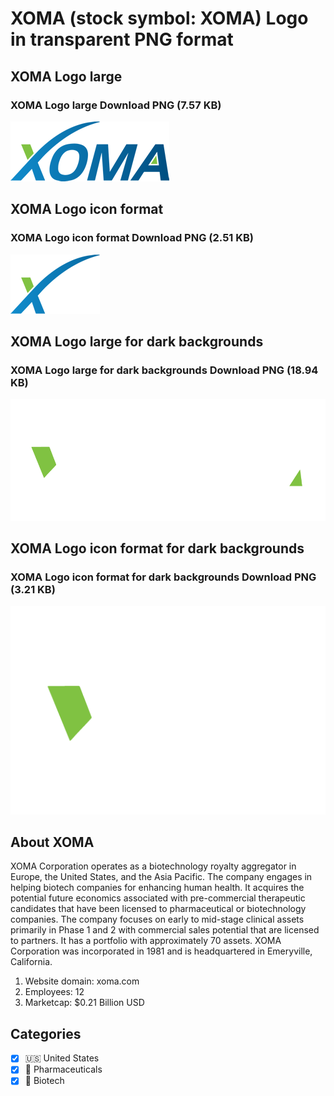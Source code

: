 # XOMA (stock symbol: XOMA) Logo in transparent PNG format

## XOMA Logo large

### XOMA Logo large Download PNG (7.57 KB)

![XOMA Logo large Download PNG (7.57 KB)](/img/orig/XOMA_BIG-01d42736.png)

## XOMA Logo icon format

### XOMA Logo icon format Download PNG (2.51 KB)

![XOMA Logo icon format Download PNG (2.51 KB)](/img/orig/XOMA-91104b43.png)

## XOMA Logo large for dark backgrounds

### XOMA Logo large for dark backgrounds Download PNG (18.94 KB)

![XOMA Logo large for dark backgrounds Download PNG (18.94 KB)](/img/orig/XOMA_BIG.D-daaade16.png)

## XOMA Logo icon format for dark backgrounds

### XOMA Logo icon format for dark backgrounds Download PNG (3.21 KB)

![XOMA Logo icon format for dark backgrounds Download PNG (3.21 KB)](/img/orig/XOMA.D-1b404fdf.png)

## About XOMA

XOMA Corporation operates as a biotechnology royalty aggregator in Europe, the United States, and the Asia Pacific. The company engages in helping biotech companies for enhancing human health. It acquires the potential future economics associated with pre-commercial therapeutic candidates that have been licensed to pharmaceutical or biotechnology companies. The company focuses on early to mid-stage clinical assets primarily in Phase 1 and 2 with commercial sales potential that are licensed to partners. It has a portfolio with approximately 70 assets. XOMA Corporation was incorporated in 1981 and is headquartered in Emeryville, California.

1. Website domain: xoma.com
2. Employees: 12
3. Marketcap: $0.21 Billion USD


## Categories
- [x] 🇺🇸 United States
- [x] 💊 Pharmaceuticals
- [x] 🧬 Biotech
